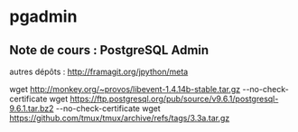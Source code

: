 # pgadmin

## Note de cours : PostgreSQL Admin

autres dépôts : http://framagit.org/jpython/meta


wget http://monkey.org/~provos/libevent-1.4.14b-stable.tar.gz --no-check-certificate
wget https://ftp.postgresql.org/pub/source/v9.6.1/postgresql-9.6.1.tar.bz2 --no-check-certificate
wget https://github.com/tmux/tmux/archive/refs/tags/3.3a.tar.gz
